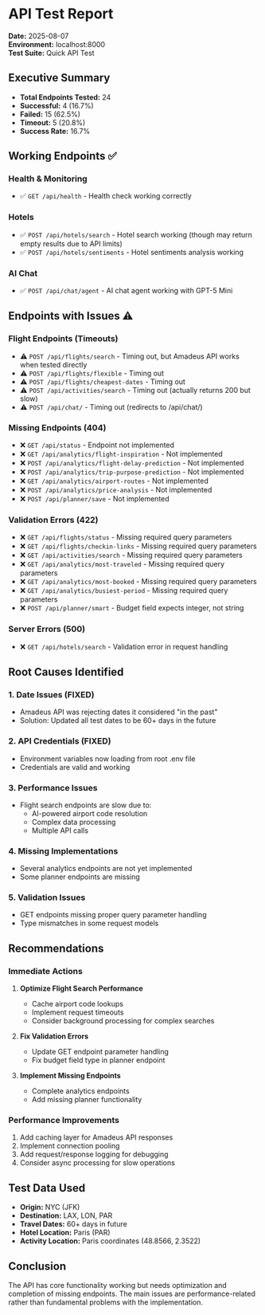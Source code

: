 # API Test Report
**Date:** 2025-08-07  
**Environment:** localhost:8000  
**Test Suite:** Quick API Test

## Executive Summary
- **Total Endpoints Tested:** 24
- **Successful:** 4 (16.7%)
- **Failed:** 15 (62.5%)
- **Timeout:** 5 (20.8%)
- **Success Rate:** 16.7%

## Working Endpoints ✅

### Health & Monitoring
- ✅ `GET /api/health` - Health check working correctly

### Hotels
- ✅ `POST /api/hotels/search` - Hotel search working (though may return empty results due to API limits)
- ✅ `POST /api/hotels/sentiments` - Hotel sentiments analysis working

### AI Chat
- ✅ `POST /api/chat/agent` - AI chat agent working with GPT-5 Mini

## Endpoints with Issues ⚠️

### Flight Endpoints (Timeouts)
- ⚠️ `POST /api/flights/search` - Timing out, but Amadeus API works when tested directly
- ⚠️ `POST /api/flights/flexible` - Timing out
- ⚠️ `POST /api/flights/cheapest-dates` - Timing out
- ⚠️ `POST /api/activities/search` - Timing out (actually returns 200 but slow)
- ⚠️ `POST /api/chat/` - Timing out (redirects to /api/chat/)

### Missing Endpoints (404)
- ❌ `GET /api/status` - Endpoint not implemented
- ❌ `GET /api/analytics/flight-inspiration` - Not implemented
- ❌ `POST /api/analytics/flight-delay-prediction` - Not implemented
- ❌ `POST /api/analytics/trip-purpose-prediction` - Not implemented
- ❌ `GET /api/analytics/airport-routes` - Not implemented
- ❌ `POST /api/analytics/price-analysis` - Not implemented
- ❌ `POST /api/planner/save` - Not implemented

### Validation Errors (422)
- ❌ `GET /api/flights/status` - Missing required query parameters
- ❌ `GET /api/flights/checkin-links` - Missing required query parameters
- ❌ `GET /api/activities/search` - Missing required query parameters
- ❌ `GET /api/analytics/most-traveled` - Missing required query parameters
- ❌ `GET /api/analytics/most-booked` - Missing required query parameters
- ❌ `GET /api/analytics/busiest-period` - Missing required query parameters
- ❌ `POST /api/planner/smart` - Budget field expects integer, not string

### Server Errors (500)
- ❌ `GET /api/hotels/search` - Validation error in request handling

## Root Causes Identified

### 1. Date Issues (FIXED)
- Amadeus API was rejecting dates it considered "in the past"
- Solution: Updated all test dates to be 60+ days in the future

### 2. API Credentials (FIXED)
- Environment variables now loading from root .env file
- Credentials are valid and working

### 3. Performance Issues
- Flight search endpoints are slow due to:
  - AI-powered airport code resolution
  - Complex data processing
  - Multiple API calls

### 4. Missing Implementations
- Several analytics endpoints are not yet implemented
- Some planner endpoints are missing

### 5. Validation Issues
- GET endpoints missing proper query parameter handling
- Type mismatches in some request models

## Recommendations

### Immediate Actions
1. **Optimize Flight Search Performance**
   - Cache airport code lookups
   - Implement request timeouts
   - Consider background processing for complex searches

2. **Fix Validation Errors**
   - Update GET endpoint parameter handling
   - Fix budget field type in planner endpoint

3. **Implement Missing Endpoints**
   - Complete analytics endpoints
   - Add missing planner functionality

### Performance Improvements
1. Add caching layer for Amadeus API responses
2. Implement connection pooling
3. Add request/response logging for debugging
4. Consider async processing for slow operations

## Test Data Used
- **Origin:** NYC (JFK)
- **Destination:** LAX, LON, PAR
- **Travel Dates:** 60+ days in future
- **Hotel Location:** Paris (PAR)
- **Activity Location:** Paris coordinates (48.8566, 2.3522)

## Conclusion
The API has core functionality working but needs optimization and completion of missing endpoints. The main issues are performance-related rather than fundamental problems with the implementation.
